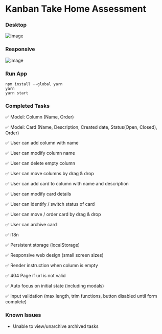 # Kanban Take Home Assessment

### Desktop
![image](https://user-images.githubusercontent.com/2999380/166396289-123ff994-609c-4807-b0dc-4e9ce6cbb252.png)


### Responsive
![image](https://user-images.githubusercontent.com/2999380/166390506-b883acf3-0534-4003-a210-fe08c49ab95f.png)


### Run App

```
npm install --global yarn
yarn
yarn start
```

### Completed Tasks

:white_check_mark: Model: Column (Name, Order)

:white_check_mark: Model: Card (Name, Description, Created date, Status(Open, Closed), Order)

:white_check_mark:  User can add column with name

:white_check_mark: User can modify column name

:white_check_mark: User can delete empty column

:white_check_mark: User can move columns by drag & drop

:white_check_mark: User can add card to column with name and description

:white_check_mark: User can modify card details

:white_check_mark: User can identify / switch status of card

:white_check_mark: User can move / order card by drag & drop

:white_check_mark: User can archive card

:white_check_mark: i18n

:white_check_mark: Persistent storage (localStorage)

:white_check_mark: Responsive web design (small screen sizes)

:white_check_mark: Render instruction when column is empty

:white_check_mark: 404 Page if url is not valid

:white_check_mark: Auto focus on initial state (including modals)

:white_check_mark: Input validation (max length, trim functions, button disabled until form complete)

### Known Issues
* Unable to view/unarchive archived tasks
